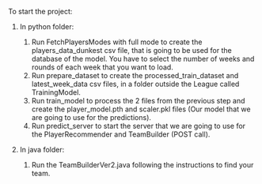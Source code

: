To start the project:

1. In python folder:
   1. Run FetchPlayersModes with full mode to create the players_data_dunkest csv file, that is going to be used for the database of the model. You have to select the number of weeks and rounds of each week that you want to load.
   2. Run prepare_dataset to create the processed_train_dataset and latest_week_data csv files, in a folder outside the League called TrainingModel.
   3. Run train_model to process the 2 files from the previous step and create the player_model.pth and scaler.pkl files (Our model that we are going to use for the predictions).
   4. Run predict_server to start the server that we are going to use for the PlayerRecommender and TeamBuilder (POST call).
  
2. In java folder:
   1. Run the TeamBuilderVer2.java following the instructions to find your team.
